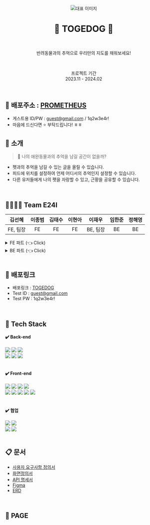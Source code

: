 <div align="center">
  <img alt="대표 이미지" src="https://github.com/JB0129/TOGEDOG/assets/130051470/8e0d70b6-a95f-48ff-9229-8b89b66c91e9" />

<br>
<h1>🐶 TOGEDOG 🐶</h1>
  <br>
<p>반려동물과의 추억으로 우리만의 지도를 채워보세요!</p><br>
  <p>프로젝트 기간<br>2023.11 - 2024.02</p>
</div>

<br>

## 🔗 배포주소 : [PROMETHEUS](https://www.itprometheus.net) 
- 게스트용 ID/PW : guest@gmail.com / 1q2w3e4r!
- 마음에 드신다면 ⭐ 부탁드립니다! ㅎㅎ

## 🛫 소개
> 🧐 나의 애완동물과의 추억을 남길 공간이 없을까?

- 펫과의 추억을 남길 수 있는 글을 올릴 수 있습니다.
- 피드에 위치를 설정하여 언제 어디서의 추억인지 설정할 수 있습니다.
- 다른 유저들에게 나의 펫을 자랑할 수 있고, 근황을 공유할 수 있습니다.

<br>

## 👨‍👩‍👧‍👦 Team E24I
| 김선혜 | 이종범 | 김태수 | 이현아 | 이재우 | 임한준 | 정해영 | 
| :---: | :---: | :---: | :---: | :---: | :---: |  :---: | 
| FE, 팀장 | FE | FE | FE | BE, 팀장 | BE | BE |

<details>
   <summary> FE 파트 (👈 Click)</summary>
<br>
  
+ **김선혜(팀장)**
  
  
<br>

+ **이종범**
 
 
<br>

+ **김태수**

 
<br>

+ **이현아**
 
<br>
</details>

<details>
   <summary>BE 파트 (👈 Click)</summary>
<br>
  
+ **이재우(팀장)**
 
<br>

 + **임한준**
  
<br>

+ **정해영**
 
<br>
</details>

<br>

## 🔗 배포링크
- 배포링크 : [TOGEDOG](http://togedog.kr/)
- Test ID : guest@gmail.com
- Test PW : 1q2w3e4r!

<br>

## 🔧 Tech Stack

<h4> ✔️ Back-end </h4>    
<div>
  <img src="https://img.shields.io/badge/java-007396?style=for-the-badge&logo=java&logoColor=white">
  <img src="https://img.shields.io/badge/springboot-6DB33F?style=for-the-badge&logo=springboot&logoColor=white">
  <img src="https://img.shields.io/badge/springsecurity-6DB33F?style=for-the-badge&logo=springsecurity&logoColor=white">
  <br>
  <img src="https://img.shields.io/badge/amazonaws-232F3E?style=for-the-badge&logo=amazonaws&logoColor=white"> 
  <img src="https://img.shields.io/badge/mysql-4479A1?style=for-the-badge&logo=mysql&logoColor=white"> 
  <img src="https://img.shields.io/badge/docker-2496ED?style=for-the-badge&logo=docker&logoColor=white">
</div>
<br>
<h4>✔️ Front-end</h4>
<div>
  <img src="https://img.shields.io/badge/html5-E34F26?style=for-the-badge&logo=html5&logoColor=white"> 
  <img src="https://img.shields.io/badge/css-1572B6?style=for-the-badge&logo=css3&logoColor=white"> 
  <img src="https://img.shields.io/badge/javascript-F7DF1E?style=for-the-badge&logo=javascript&logoColor=black"> 
  <img src="https://img.shields.io/badge/react-61DAFB?style=for-the-badge&logo=react&logoColor=black">
  <br>
  <img src="https://img.shields.io/badge/eslint-4B32C3?style=for-the-badge&logo=eslint&logoColor=white">
  <img src="https://img.shields.io/badge/prettier-F7B93E?style=for-the-badge&logo=prettier&logoColor=black">
  <img src="https://img.shields.io/badge/axios-5A29E4?style=for-the-badge&logo=axios&logoColor=white">
  <img src="https://img.shields.io/badge/React Query-FF4154?style=for-the-badge&logo=React Query&logoColor=white">
  <img src="https://img.shields.io/badge/StyledComponents-DB7093?style=for-the-badge&logo=StyledComponents&logoColor=white">
</div>
<br>
<h4>✔️ 협업 </h4>
  <div>
    <img src="https://img.shields.io/badge/git-F05032?style=for-the-badge&logo=git&logoColor=white">
    <img src="https://img.shields.io/badge/github-181717?style=for-the-badge&logo=github&logoColor=white">
    <br>
    <img src="https://img.shields.io/badge/figma-F24E1E?style=for-the-badge&logo=figma&logoColor=white">
    <img src="https://img.shields.io/badge/discord-5865F2?style=for-the-badge&logo=discord&logoColor=white">
  </div>
</div>
<br>
    
## 📋 문서
- [사용자 요구사항 정의서](https://docs.google.com/spreadsheets/d/1nsAUPvQQuYzXSgecFxTp9rqCTH9UdODJ7tgKv6iSnZA/edit#gid=0)
- [화면정의서](https://docs.google.com/spreadsheets/d/1nsAUPvQQuYzXSgecFxTp9rqCTH9UdODJ7tgKv6iSnZA/edit#gid=1007898974)
- [API 명세서](https://docs.google.com/spreadsheets/d/1nsAUPvQQuYzXSgecFxTp9rqCTH9UdODJ7tgKv6iSnZA/edit#gid=597704539)
- [Figma](https://www.figma.com/file/y57CAaTWgc2ookhUDsbYN7/Togedog-2?type=design&node-id=0-1&mode=design)
- [ERD](https://www.erdcloud.com/d/bRjXLQrkzfANorJMq)
<br>
  
## 📓 PAGE
